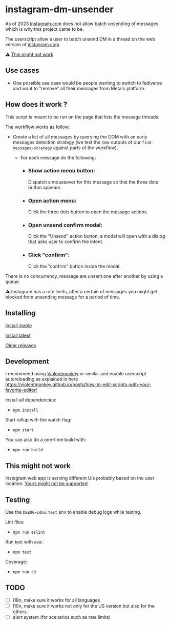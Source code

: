 # instagram-dm-unsender

As of 2023 [instagram.com](https://www.instagram.com) does not allow batch unsending of messages which is why this project came to be.

The userscript allow a user to batch unsend DM in a thread on the web version of [instagram.com](https://www.instagram.com) 

⚠️ [This might not work](#this-might-not-work)

## Use cases

- One possible use case would be people wanting to switch to fediverse and want to "remove" all their messages from Meta's platform.

## How does it work ?

This script is meant to be run on the page that lists the message threads.

The workflow works as follow:
- Create a list of all messages by querying the DOM with an early messages detection strategy (we test the raw outputs of our ``find-messages-strategy`` against parts of the workflow).
  - For each message do the following:

     - ### Show action menu button:
        Dispatch a mouseover for this message so that the three dots button appears.

     - ### Open action menu:
        Click the three dots button to open the message actions.

     - ### Open unsend confirm modal:
        Click the "Unsend" action button, a modal will open with a dialog that asks user to confirm the intent.

     - ### Click "confirm":
        Click the "confirm" button inside the modal.



There is no concurrency, message are unsent one after another by using a queue.

⚠️ Instagram has a rate limits, after a certain of messages you might get blocked from unsending message for a period of time.

## Installing

[Install stable](https://github.com/thoughtsunificator/instagram-dm-unsender/releases/download/v0.4.41/idmu.user.js)

[Install latest](https://github.com/thoughtsunificator/instagram-dm-unsender/raw/userscript/idmu.user.js)

[Older releases](https://github.com/thoughtsunificator/instagram-dm-unsender/releases)

## Development

I recommend using [Violentmonkey](https://violentmonkey.github.io/) or similar and enable userscript autoreloading as explained in here https://violentmonkey.github.io/posts/how-to-edit-scripts-with-your-favorite-editor/ 

Install all dependencies:
- ``npm install``

Start rollup with the watch flag:
- ``npm start``

You can also do a one-time build with:
- ``npm run build``

## This might not work

Instagram web app is serving different UIs probably based on the user location. [Yours might not be supported](https://github.com/thoughtsunificator/instagram-dm-unsender/issues/1)

## Testing

Use the ``DEBUG=idmu:test`` env to enable debug logs while testing.

Lint files:
- ``npm run eslint``

Run test with ava:
- ``npm test``

Coverage:
- ``npm run c8``

## TODO 

- [ ] i18n, make sure it works for all languages
- [ ] l10n, make sure it works not only for the US version but also for the others.
- [ ] alert system (for scenarios such as rate limits)
